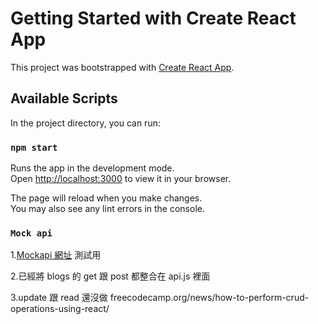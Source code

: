 # Getting Started with Create React App

This project was bootstrapped with [Create React App](https://github.com/facebook/create-react-app).

## Available Scripts

In the project directory, you can run:

### `npm start`

Runs the app in the development mode.\
Open [http://localhost:3000](http://localhost:3000) to view it in your browser.

The page will reload when you make changes.\
You may also see any lint errors in the console.

### `Mock api`

1.[Mockapi 網址](https://62f1f364b1098f150807dadd.mockapi.io/blogs) 測試用

2.已經將 blogs 的 get 跟 post 都整合在 api.js 裡面

3.update 跟 read 還沒做
freecodecamp.org/news/how-to-perform-crud-operations-using-react/
